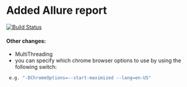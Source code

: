 # Added Allure report
[![Build Status](http://docker1.westeurope.cloudapp.azure.com:8888/buildStatus/icon?job=CoreValueTestTask_Plus_Allure)](http://docker1.westeurope.cloudapp.azure.com:8888/job/CoreValueTestTask_Plus_Allure/)
#### Other changes:
- MultiThreading
- you can specify which chrome browser options to use by using the following switch:

```sh
 e.g. "-DChromeOptions=--start-maximized --lang=en-US"

